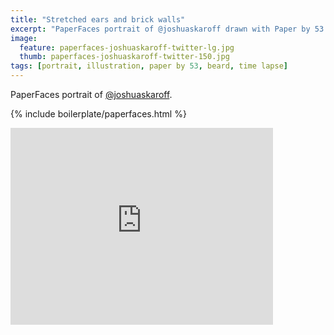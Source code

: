 ```yaml
---
title: "Stretched ears and brick walls"
excerpt: "PaperFaces portrait of @joshuaskaroff drawn with Paper by 53 on an iPad."
image: 
  feature: paperfaces-joshuaskaroff-twitter-lg.jpg
  thumb: paperfaces-joshuaskaroff-twitter-150.jpg
tags: [portrait, illustration, paper by 53, beard, time lapse]
---
```


PaperFaces portrait of [@joshuaskaroff](http://twitter.com/joshuaskaroff).

{% include boilerplate/paperfaces.html %}

<iframe width="420" height="315" src="http://www.youtube.com/embed/NEOjUwRFtbQ" frameborder="0"> </iframe>
